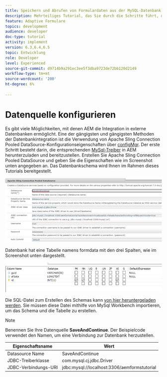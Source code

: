 ```yaml
---
title: Speichern und Abrufen von Formulardaten aus der MySQL-Datenbank
description: Mehrteiliges Tutorial, das Sie durch die Schritte führt, die zum Speichern und Abrufen von Formulardaten erforderlich sind
feature: Adaptive Formulare
topics: development
audience: developer
doc-type: tutorial
activity: implement
version: 6.3,6.4,6.5
topic: Entwicklung
role: Developer
level: Experienced
source-git-commit: d9714b9a291ec3ee5f3dba9723de72bb120d2149
workflow-type: tm+mt
source-wordcount: '200'
ht-degree: 6%

---
```


# Datenquelle konfigurieren

Es gibt viele Möglichkeiten, mit denen AEM die Integration in externe Datenbanken ermöglicht. Eine der gängigsten und gängigsten Methoden der Datenbankintegration ist die Verwendung von Apache Sling Connection Pooled DataSource-Konfigurationseigenschaften über [configMgr](http://localhost:4502/system/console/configMgr).
Der erste Schritt besteht darin, die entsprechenden [MySql-Treiber](https://mvnrepository.com/artifact/mysql/mysql-connector-java) in AEM herunterzuladen und bereitzustellen.
Erstellen Sie Apache Sling Connection Pooled DataSource und geben Sie die Eigenschaften wie im Screenshot unten angegeben an. Das Datenbankschema wird Ihnen im Rahmen dieses Tutorials bereitgestellt.

![data-source](assets/save-continue.PNG)

Datenbank hat eine Tabelle namens formdata mit den drei Spalten, wie im Screenshot unten dargestellt.

![data-base](assets/data-base-tables.PNG)

Die SQL-Datei zum Erstellen des Schemas kann [von hier heruntergeladen werden](assets/form-data-db.sql). Sie müssen diese Datei mithilfe von MySql Workbench importieren, um das Schema und die Tabelle zu erstellen.

>[!NOTE]
>Benennen Sie Ihre Datenquelle **SaveAndContinue**. Der Beispielcode verwendet den Namen, um eine Verbindung zur Datenbank herzustellen.

| Eigenschaftsname | Wert |
------------------------|---------------------------------------
| Datasource Name | SaveAndContinue |
| JDBC-Treiberklasse | com.mysql.cj.jdbc.Driver |
| JDBC-Verbindungs-URI | jdbc:mysql://localhost:3306/aemformstutorial |


